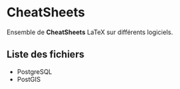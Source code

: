 # CheatSheets

Ensemble de **CheatSheets** LaTeX sur différents logiciels.

## Liste des fichiers
* PostgreSQL
* PostGIS
